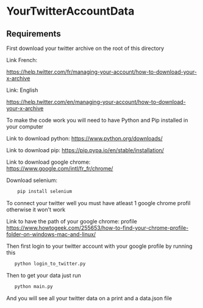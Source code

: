 # YourTwitterAccountData

## Requirements

First download your twitter archive on the root of this directory

Link French:

https://help.twitter.com/fr/managing-your-account/how-to-download-your-x-archive

Link: English

https://help.twitter.com/en/managing-your-account/how-to-download-your-x-archive

To make the code work you will need to have Python and Pip installed in your computer

Link to download python: https://www.python.org/downloads/

Link to download pip: https://pip.pypa.io/en/stable/installation/

Link to download google chrome: https://www.google.com/intl/fr_fr/chrome/ 


Download selenium:

```bash
    pip install selenium
```

To connect your twitter well you must have atleast 1 google chrome profil otherwise it won't work

Link to have the path of your google chrome: profile https://www.howtogeek.com/255653/how-to-find-your-chrome-profile-folder-on-windows-mac-and-linux/

Then first login to your twitter account with your google profile by running this 

```bash
   python login_to_twitter.py
```

Then to get your data just run 

```bash
   python main.py
```

And you will see all your twitter data on a print and a data.json file
